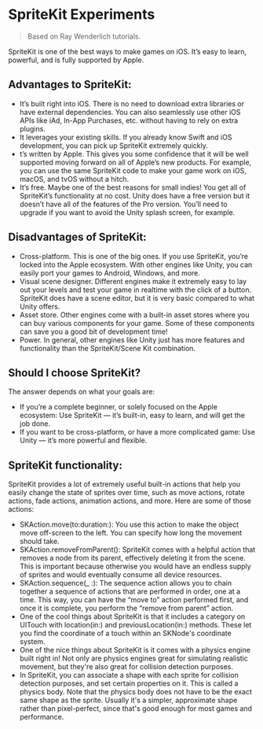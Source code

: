 # SpriteKit Experiments

> Based on Ray Wenderlich tutorials.

SpriteKit is one of the best ways to make games on iOS. It’s easy to learn, powerful, and is fully supported by Apple.

## Advantages to SpriteKit:
- It’s built right into iOS. There is no need to download extra libraries or have external dependencies. You can also seamlessly use other iOS APIs like iAd, In-App Purchases, etc. without having to rely on extra plugins.
- It leverages your existing skills. If you already know Swift and iOS development, you can pick up SpriteKit extremely quickly.
- t’s written by Apple. This gives you some confidence that it will be well supported moving forward on all of Apple’s new products. For example, you can use the same SpriteKit code to make your game work on iOS, macOS, and tvOS without a hitch.
- It’s free. Maybe one of the best reasons for small indies! You get all of SpriteKit’s functionality at no cost. Unity does have a free version but it doesn’t have all of the features of the Pro version. You’ll need to upgrade if you want to avoid the Unity splash screen, for example.

## Disadvantages of SpriteKit:
- Cross-platform. This is one of the big ones. If you use SpriteKit, you’re locked into the Apple ecosystem. With other engines like Unity, you can easily port your games to Android, Windows, and more.
- Visual scene designer. Different engines make it extremely easy to lay out your levels and test your game in realtime with the click of a button. SpriteKit does have a scene editor, but it is very basic compared to what Unity offers.
- Asset store. Other engines come with a built-in asset stores where you can buy various components for your game. Some of these components can save you a good bit of development time!
- Power. In general, other engines like Unity just has more features and functionality than the SpriteKit/Scene Kit combination.

## Should I choose SpriteKit?
The answer depends on what your goals are:
- If you’re a complete beginner, or solely focused on the Apple ecosystem: Use SpriteKit — it’s built-in, easy to learn, and will get the job done.
- If you want to be cross-platform, or have a more complicated game: Use Unity — it’s more powerful and flexible.

## SpriteKit functionality:
SpriteKit provides a lot of extremely useful built-in actions that help you easily change the state of sprites over time, such as move actions, rotate actions, fade actions, animation actions, and more. Here are some of those actions:
- SKAction.move(to:duration:): You use this action to make the object move off-screen to the left. You can specify how long the movement should take.
- SKAction.removeFromParent(): SpriteKit comes with a helpful action that removes a node from its parent, effectively deleting it from the scene. This is important because otherwise you would have an endless supply of sprites and would eventually consume all device resources.
- SKAction.sequence(_ :): The sequence action allows you to chain together a sequence of actions that are performed in order, one at a time. This way, you can have the “move to” action performed first, and once it is complete, you perform the “remove from parent” action.
- One of the cool things about SpriteKit is that it includes a category on UITouch with location(in:) and previousLocation(in:) methods. These let you find the coordinate of a touch within an SKNode's coordinate system.
- One of the nice things about SpriteKit is it comes with a physics engine built right in! Not only are physics engines great for simulating realistic movement, but they're also great for collision detection purposes.
- In SpriteKit, you can associate a shape with each sprite for collision detection purposes, and set certain properties on it. This is called a physics body. Note that the physics body does not have to be the exact same shape as the sprite. Usually it's a simpler, approximate shape rather than pixel-perfect, since that's good enough for most games and performance.
